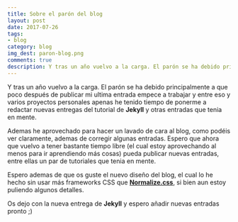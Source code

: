 ```yaml
---
title: Sobre el parón del blog
layout: post
date: 2017-07-26
tags:
- blog
category: blog
img_dest: paron-blog.png
comments: true
description: Y tras un año vuelvo a la carga. El parón se ha debido principalmente a que poco después de publicar mi ultima entrada empece a trabajar y entre eso y varios proyectos personales apenas he tenido tiempo.
---
```


Y tras un año vuelvo a la carga. El parón se ha debido principalmente a que poco después de publicar mi ultima entrada empece a trabajar y entre eso y varios proyectos personales apenas he tenido tiempo de ponerme a redactar nuevas entregas del tutorial de **Jekyll** y otras entradas que tenia en mente.

Ademas he aprovechado para hacer un lavado de cara al blog, como podéis ver claramente, ademas de corregir algunas entradas. Espero que ahora que vuelvo a tener bastante tiempo libre (el cual estoy aprovechando al menos para ir aprendiendo más cosas) pueda publicar nuevas entradas, entre ellas un par de tutoriales que tenia en mente.

Espero ademas de que os guste el nuevo diseño del blog, el cual lo he hecho sin usar más frameworks CSS que **[Normalize.css](https://necolas.github.io/normalize.css/)**, si bien aun estoy puliendo algunos detalles.

Os dejo con la nueva entrega de **Jekyll** y espero añadir nuevas entradas pronto ;)
